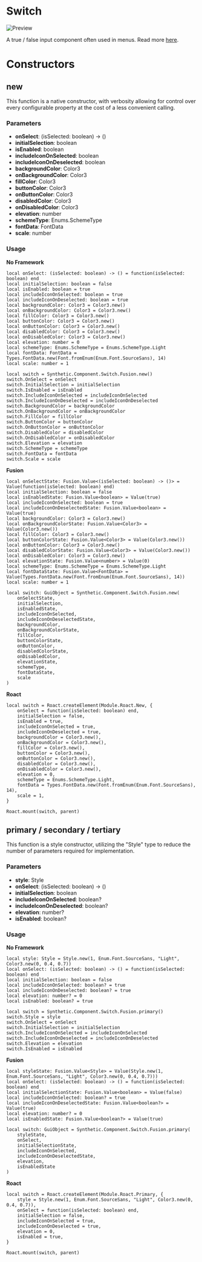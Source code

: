 # Switch

![Preview](preview.gif)

A true / false input component often used in menus. Read more [here](https://m3.material.io/components/switch/overview).
# Constructors


## new
This function is a native constructor, with verbosity allowing for control over every configurable property at the cost of a less convenient calling.

### Parameters
- **onSelect**: (isSelected: boolean) -> ()
- **initialSelection**: boolean
- **isEnabled**: boolean
- **includeIconOnSelected**: boolean
- **includeIconOnDeselected**: boolean
- **backgroundColor**: Color3
- **onBackgroundColor**: Color3
- **fillColor**: Color3
- **buttonColor**: Color3
- **onButtonColor**: Color3
- **disabledColor**: Color3
- **onDisabledColor**: Color3
- **elevation**: number
- **schemeType**: Enums.SchemeType
- **fontData**: FontData
- **scale**: number


### Usage

**No Framework**
```luau
local onSelect: (isSelected: boolean) -> () = function(isSelected: boolean) end
local initialSelection: boolean = false
local isEnabled: boolean = true
local includeIconOnSelected: boolean = true
local includeIconOnDeselected: boolean = true
local backgroundColor: Color3 = Color3.new()
local onBackgroundColor: Color3 = Color3.new()
local fillColor: Color3 = Color3.new()
local buttonColor: Color3 = Color3.new()
local onButtonColor: Color3 = Color3.new()
local disabledColor: Color3 = Color3.new()
local onDisabledColor: Color3 = Color3.new()
local elevation: number = 0
local schemeType: Enums.SchemeType = Enums.SchemeType.Light
local fontData: FontData = Types.FontData.new(Font.fromEnum(Enum.Font.SourceSans), 14)
local scale: number = 1

local switch = Synthetic.Component.Switch.Fusion.new()
switch.OnSelect = onSelect
switch.InitialSelection = initialSelection
switch.IsEnabled = isEnabled
switch.IncludeIconOnSelected = includeIconOnSelected
switch.IncludeIconOnDeselected = includeIconOnDeselected
switch.BackgroundColor = backgroundColor
switch.OnBackgroundColor = onBackgroundColor
switch.FillColor = fillColor
switch.ButtonColor = buttonColor
switch.OnButtonColor = onButtonColor
switch.DisabledColor = disabledColor
switch.OnDisabledColor = onDisabledColor
switch.Elevation = elevation
switch.SchemeType = schemeType
switch.FontData = fontData
switch.Scale = scale
```

**Fusion**
```luau
local onSelectState: Fusion.Value<(isSelected: boolean) -> ()> = Value(function(isSelected: boolean) end)
local initialSelection: boolean = false
local isEnabledState: Fusion.Value<boolean> = Value(true)
local includeIconOnSelected: boolean = true
local includeIconOnDeselectedState: Fusion.Value<boolean> = Value(true)
local backgroundColor: Color3 = Color3.new()
local onBackgroundColorState: Fusion.Value<Color3> = Value(Color3.new())
local fillColor: Color3 = Color3.new()
local buttonColorState: Fusion.Value<Color3> = Value(Color3.new())
local onButtonColor: Color3 = Color3.new()
local disabledColorState: Fusion.Value<Color3> = Value(Color3.new())
local onDisabledColor: Color3 = Color3.new()
local elevationState: Fusion.Value<number> = Value(0)
local schemeType: Enums.SchemeType = Enums.SchemeType.Light
local fontDataState: Fusion.Value<FontData> = Value(Types.FontData.new(Font.fromEnum(Enum.Font.SourceSans), 14))
local scale: number = 1

local switch: GuiObject = Synthetic.Component.Switch.Fusion.new(
	onSelectState,
	initialSelection,
	isEnabledState,
	includeIconOnSelected,
	includeIconOnDeselectedState,
	backgroundColor,
	onBackgroundColorState,
	fillColor,
	buttonColorState,
	onButtonColor,
	disabledColorState,
	onDisabledColor,
	elevationState,
	schemeType,
	fontDataState,
	scale
)
```

**Roact**
```luau
local switch = Roact.createElement(Module.Roact.New, {
	onSelect = function(isSelected: boolean) end,
	initialSelection = false,
	isEnabled = true,
	includeIconOnSelected = true,
	includeIconOnDeselected = true,
	backgroundColor = Color3.new(),
	onBackgroundColor = Color3.new(),
	fillColor = Color3.new(),
	buttonColor = Color3.new(),
	onButtonColor = Color3.new(),
	disabledColor = Color3.new(),
	onDisabledColor = Color3.new(),
	elevation = 0,
	schemeType = Enums.SchemeType.Light,
	fontData = Types.FontData.new(Font.fromEnum(Enum.Font.SourceSans), 14),
	scale = 1,
}

Roact.mount(switch, parent)
```
## primary / secondary / tertiary
This function is a style constructor, utilizing the "Style" type to reduce the number of parameters required for implementation.

### Parameters
- **style**: Style
- **onSelect**: (isSelected: boolean) -> ()
- **initialSelection**: boolean
- **includeIconOnSelected**: boolean?
- **includeIconOnDeselected**: boolean?
- **elevation**: number?
- **isEnabled**: boolean?


### Usage

**No Framework**
```luau
local style: Style = Style.new(1, Enum.Font.SourceSans, "Light", Color3.new(0, 0.4, 0.7))
local onSelect: (isSelected: boolean) -> () = function(isSelected: boolean) end
local initialSelection: boolean = false
local includeIconOnSelected: boolean? = true
local includeIconOnDeselected: boolean? = true
local elevation: number? = 0
local isEnabled: boolean? = true

local switch = Synthetic.Component.Switch.Fusion.primary()
switch.Style = style
switch.OnSelect = onSelect
switch.InitialSelection = initialSelection
switch.IncludeIconOnSelected = includeIconOnSelected
switch.IncludeIconOnDeselected = includeIconOnDeselected
switch.Elevation = elevation
switch.IsEnabled = isEnabled
```

**Fusion**
```luau
local styleState: Fusion.Value<Style> = Value(Style.new(1, Enum.Font.SourceSans, "Light", Color3.new(0, 0.4, 0.7)))
local onSelect: (isSelected: boolean) -> () = function(isSelected: boolean) end
local initialSelectionState: Fusion.Value<boolean> = Value(false)
local includeIconOnSelected: boolean? = true
local includeIconOnDeselectedState: Fusion.Value<boolean?> = Value(true)
local elevation: number? = 0
local isEnabledState: Fusion.Value<boolean?> = Value(true)

local switch: GuiObject = Synthetic.Component.Switch.Fusion.primary(
	styleState,
	onSelect,
	initialSelectionState,
	includeIconOnSelected,
	includeIconOnDeselectedState,
	elevation,
	isEnabledState
)
```

**Roact**
```luau
local switch = Roact.createElement(Module.Roact.Primary, {
	style = Style.new(1, Enum.Font.SourceSans, "Light", Color3.new(0, 0.4, 0.7)),
	onSelect = function(isSelected: boolean) end,
	initialSelection = false,
	includeIconOnSelected = true,
	includeIconOnDeselected = true,
	elevation = 0,
	isEnabled = true,
}

Roact.mount(switch, parent)
```